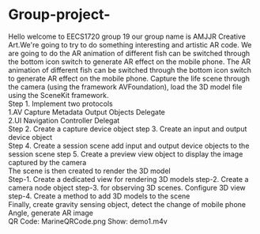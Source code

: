 # Group-project-
Hello welcome to EECS1720 group 19 our group name is AMJJR Creative Art.We're going to try to do something interesting and artistic AR code.
We are going to do the AR animation of different fish can be switched through the bottom icon switch to generate AR effect on the mobile phone.
The AR animation of different fish can be switched through the bottom icon switch to generate AR effect on the mobile phone.
Capture the life scene through the camera (using the framework AVFoundation), load the 3D model file using the SceneKit framework.  
Step 1. Implement two protocols  
1.AV Capture Metadata Output Objects Delegate  
2.UI Navigation Controller Delegat  
Step 2. Create a capture device object 
step 3. Create an input and output device object  
Step 4. Create a session scene add input and output device objects to the session scene 
step 5.  Create a preview view object to display the image captured by the camera  
The scene is then created to render the 3D model  
Step-1. Create a dedicated view for rendering 3D models 
step-2. Create a camera node object 
step-3. for observing 3D scenes.  Configure 3D view 
step-4. Create a method to add 3D models to the scene  
Finally, create gravity sensing object, detect the change of mobile phone Angle, generate AR image  
QR Code:
MarineQRCode.png
Show:
demo1.m4v